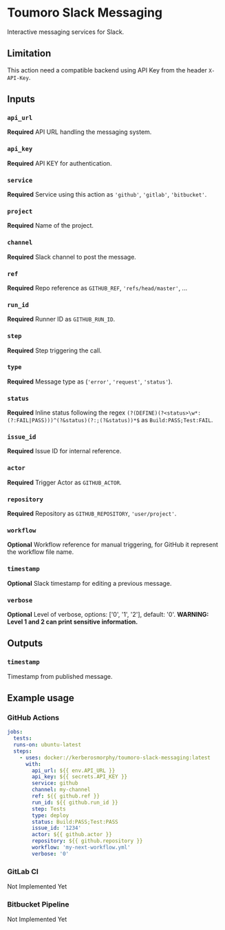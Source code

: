 # Toumoro Slack Messaging

Interactive messaging services for Slack.

## Limitation

This action need a compatible backend using API Key from the header `X-API-Key`.

## Inputs

### `api_url`

**Required** API URL handling the messaging system.

### `api_key`

**Required** API KEY for authentication.

### `service`

**Required** Service using this action as `'github'`, `'gitlab'`, `'bitbucket'`.

### `project`

**Required** Name of the project.

### `channel`

**Required** Slack channel to post the message.

### `ref`

**Required** Repo reference as `GITHUB_REF`, `'refs/head/master'`, ...

### `run_id`

**Required** Runner ID as `GITHUB_RUN_ID`.

### `step`

**Required** Step triggering the call.

### `type`

**Required** Message type as (`'error'`, `'request'`, `'status'`).

### `status`

**Required** Inline status following the regex `(?(DEFINE)(?<status>\w*:(?:FAIL|PASS)))^(?&status)(?:;(?&status))*$` as `Build:PASS;Test:FAIL`.

### `issue_id`

**Required** Issue ID for internal reference.

### `actor`

**Required** Trigger Actor as `GITHUB_ACTOR`.

### `repository`

**Required** Repository as `GITHUB_REPOSITORY`, `'user/project'`.

### `workflow`

**Optional** Workflow reference for manual triggering, for GitHub it represent the workflow file name.

### `timestamp`

**Optional** Slack timestamp for editing a previous message.

### `verbose`

**Optional** Level of verbose, options: ['0', '1', '2'], default: '0'. **WARNING: Level 1 and 2 can print sensitive information.**

## Outputs

### `timestamp`

Timestamp from published message.

## Example usage

### GitHub Actions

```yml
jobs:
  tests:
  runs-on: ubuntu-latest
  steps:
    - uses: docker://kerberosmorphy/toumoro-slack-messaging:latest
      with:
        api_url: ${{ env.API_URL }}
        api_key: ${{ secrets.API_KEY }}
        service: github
        channel: my-channel
        ref: ${{ github.ref }}
        run_id: ${{ github.run_id }}
        step: Tests
        type: deploy
        status: Build:PASS;Test:PASS
        issue_id: '1234'
        actor: ${{ github.actor }}
        repository: ${{ github.repository }}
        workflow: 'my-next-workflow.yml'
        verbose: '0'
```

### GitLab CI

Not Implemented Yet

### Bitbucket Pipeline

Not Implemented Yet
